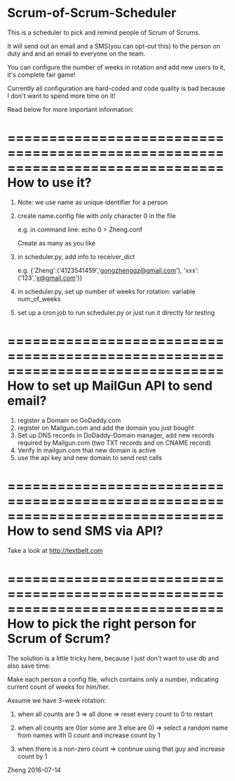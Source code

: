 # Scrum-of-Scrum-Scheduler

This is a scheduler to pick and remind people of Scrum of Scrums. 

It will send out an email and a SMS(you can opt-out this) to the person on duty and and an email to everyone on the team.

You can configure the number of weeks in rotation and add new users to it, it's complete fair game!

Currently all configuration are hard-coded and code quality is bad because I don't want to spend more time on it!

Read below for more important information:


==============================================================================
How to use it?
==============================================================================
1. Note: we use name as unique identifier for a person
2. create name.config file with only character 0 in the file

    e.g. in command line:  echo 0 > Zheng.conf

    Create as many as you like
    
3. in scheduler.py, add info to receiver_dict

    e.g. {'Zheng':('4123541459','gongzhenggz@gmail.com'), 'xxx':('123','x@gmail.com')}
4. in scheduler.py, set up number of weeks for rotation: variable num_of_weeks
5. set up a cron job to run scheduler.py or just run it directly for testing


==============================================================================
How to set up MailGun API to send email?
==============================================================================
1. register a Domain on GoDaddy.com
2. register on Mailgun.com and add the domain you just bought
3. Set up DNS records in DoDaddy-Domain manager, add new records required by Mailgun.com (two TXT records and on CNAME record)
4. Verify in mailgun.com that new domain is active
5. use the api key and new domain to send rest calls


==============================================================================
How to send SMS via API?
==============================================================================
Take a look at http://textbelt.com


==============================================================================
How to pick the right person for Scrum of Scrum?
==============================================================================
The solution is a little tricky here, because I just don't want to use db and
also save time:

Make each person a config file, which contains only a number, indicating
current count of weeks for him/her.

Assume we have 3-week rotation:

1. when all counts are 3 => all done => reset every count to 0 to restart

2. when all counts are 0(or some are 3 else are 0) => select a random name from names with 0 count and increase count by 1

3. when there is a non-zero count => continue using that guy and increase count by 1



Zheng
2016-07-14
